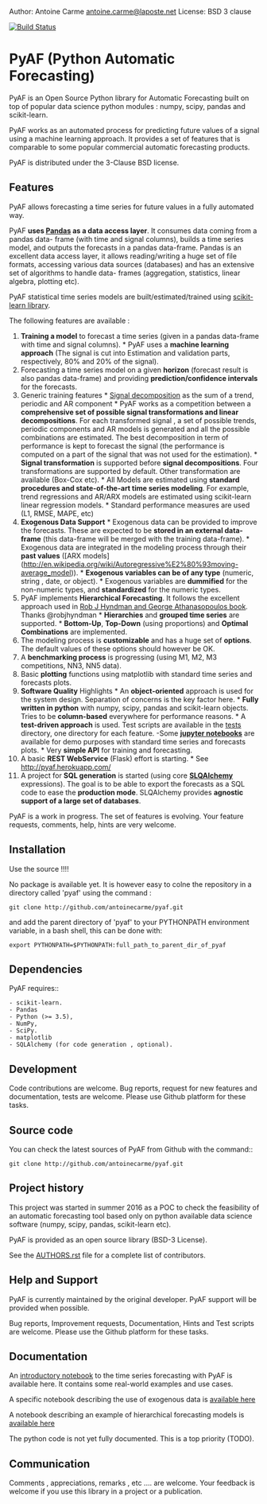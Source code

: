 
Author: Antoine Carme <antoine.carme@laposte.net>
License: BSD 3 clause

[![Build Status](https://travis-ci.org/antoinecarme/pyaf.svg?branch=master)](https://travis-ci.org/antoinecarme/pyaf)

PyAF (Python Automatic Forecasting)
===================================

PyAF is an Open Source Python library for Automatic Forecasting built on top of
popular data science python modules : numpy, scipy, pandas and scikit-learn.

PyAF works as an automated process for predicting future values of a signal
using a machine learning approach. It provides a set of features that is
comparable to some popular commercial automatic forecasting products.

PyAF is distributed under the 3-Clause BSD license.

Features
--------
PyAF allows forecasting a time series for future values in a fully automated
way.


PyAF **uses [Pandas](http://pandas.pydata.org/) as a data access layer**. It consumes data coming from a pandas data-
frame (with time and signal columns), builds a time series model, and outputs
the forecasts in a pandas data-frame. Pandas is an excellent data access layer,
it allows reading/writing a huge set of file formats, accessing various data
sources (databases) and has an extensive set of algorithms to handle data-
frames (aggregation, statistics, linear algebra, plotting etc).


PyAF statistical time series models are built/estimated/trained using [scikit-learn library](http://scikit-learn.org).


The following features are available :
   1. **Training a model** to forecast a time series (given in a pandas data-frame
      with time and signal columns).
    * PyAF uses a **machine learning approach** (The signal is cut into Estimation
      and validation parts, respectively, 80% and 20% of the signal).
   2. Forecasting a time series model on a given **horizon** (forecast result is
      also pandas data-frame) and providing **prediction/confidence intervals** for
      the forecasts.
   3. Generic training features
    * [Signal decomposition](http://en.wikipedia.org/wiki/Decomposition_of_time_series) as the sum of a trend, periodic and AR component
    * PyAF works as a competition between a **comprehensive set of possible signal 
      transformations and linear decompositions**. For each transformed
      signal , a set of possible trends, periodic components and AR models is
      generated and all the possible combinations are estimated. The best
      decomposition in term of performance is kept to forecast the signal (the
      performance is computed on a part of the signal that was not used for the
      estimation).
    * **Signal transformation** is supported before **signal decompositions**. Four
      transformations are supported by default. Other transformation are
      available (Box-Cox etc).
    * All Models are estimated using **standard procedures and state-of-the-art
      time series modeling**. For example, trend regressions and AR/ARX models
      are estimated using scikit-learn linear regression models.
    * Standard performance measures are used (L1, RMSE, MAPE, etc)
   4. **Exogenous Data Support**
    * Exogenous data can be provided to improve the forecasts. These are
      expected to be **stored in an external data-frame** (this data-frame will be
      merged with the training data-frame).
    * Exogenous data are integrated in the modeling process through their **past values**
      ([ARX models] (http://en.wikipedia.org/wiki/Autoregressive%E2%80%93moving-average_model)).
    * **Exogenous variables can be of any type** (numeric, string , date, or
      object).
    * Exogenous variables are **dummified** for the non-numeric types, and
      **standardized** for the numeric types.
   5. PyAF implements **Hierarchical Forecasting**. It follows the excellent approach used in [Rob J
      Hyndman and George Athanasopoulos book](http://www.otexts.org/fpp/9/4). Thanks @robjhyndman
    * **Hierarchies** and **grouped time series** are supported.
    * **Bottom-Up**, **Top-Down** (using proportions) and **Optimal Combinations** are
      implemented.
   6. The modeling process is **customizable** and has a huge set of **options**. The
      default values of these options should however be OK.
   7. A **benchmarking process** is progressing (using M1, M2, M3 competitions, NN3,
      NN5 data).
   8. Basic **plotting** functions using matplotlib with standard time series and
      forecasts plots.
   9. **Software Quality** Highlights
    * An **object-oriented** approach is used for the system design. Separation of
      concerns is the key factor here.
    * **Fully written in python** with numpy, scipy, pandas and scikit-learn
      objects. Tries to be **column-based** everywhere for performance reasons.
    * A **test-driven approach** is used. Test scripts are available in the [tests](tests)
      directory, one directory for each feature.
      -Some **[jupyter notebooks](docs)** are available for demo purposes with standard time series and forecasts plots.
    * Very **simple API** for training and forecasting.
   10. A basic **REST WebService** (Flask) effort is starting.
    * See http://pyaf.herokuapp.com/
   11. A project for **SQL generation** is started (using core **[SLQAlchemy](http://www.sqlalchemy.org/)** expressions). 
        The goal is to be able to export the forecasts as a SQL
        code to ease the **production mode**. SLQAlchemy provides **agnostic support of
        a large set of databases**.

PyAF is a work in progress. The set of features is evolving. Your feature
requests, comments, help, hints are very welcome.


Installation
------------

Use the source !!!!

No package is available yet. It is however easy to colne the repository in a directory called 'pyaf' using the command :

	git clone http://github.com/antoinecarme/pyaf.git

and add the parent directory of 'pyaf' to your PYTHONPATH environment variable, in a bash shell, this can be done with:
        
	export PYTHONPATH=$PYTHONPATH:full_path_to_parent_dir_of_pyaf

Dependencies
------------

PyAF requires::

	- scikit-learn.
	- Pandas
	- Python (>= 3.5),
	- NumPy,
	- SciPy.
	- matplotlib
	- SQLAlchemy (for code generation , optional).

Development
-----------

Code contributions are welcome. Bug reports, request for new features and
documentation, tests are welcome. Please use Github platform for these tasks.

Source code
-----------

You can check the latest sources of PyAF from Github with the command::

	git clone http://github.com/antoinecarme/pyaf.git


Project history
-----------

This project was started in summer 2016 as a POC to check the feasibility of an
automatic forecasting tool based only on python available data science software
(numpy, scipy, pandas, scikit-learn etc).

PyAF is provided as an open source library (BSD-3 License).

See the [AUTHORS.rst](AUTHORS.rst) file for a complete list of contributors.

Help and Support
----------------

PyAF is currently maintained by the original developer. PyAF support will be
provided when possible.

Bug reports, Improvement requests, Documentation, Hints and Test scripts are
welcome. Please use the Github platform for these tasks.

Documentation
----------------

An [introductory notebook](https://github.com/antoinecarme/pyaf/blob/master/docs/PyAF_Introduction.ipynb) to the time series forecasting with PyAF is available here. It contains some real-world examples and use cases.

A specific notebook describing the use of exogenous data is [available here](https://github.com/antoinecarme/pyaf/blob/master/docs/PyAF_Exogenous.ipynb)

A notebook describing an example of hierarchical forecasting models is [available here](https://github.com/antoinecarme/pyaf/blob/master/docs/PyAF_Hierarchical_FrenchWineExportation.ipynb)

The python code is not yet fully documented. This is a top priority (TODO). 

Communication
----------------

Comments , appreciations, remarks , etc .... are welcome. Your feedback is
welcome if you use this library in a project or a publication.

